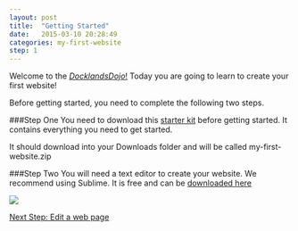 ```yaml
---
layout: post
title:  "Getting Started"
date:   2015-03-10 20:28:49
categories: my-first-website
step: 1
---
```


Welcome to the [_DocklandsDojo_!](http://docklandsdojo.github.io/docklands-dojo/about/) Today you are going to learn to create your first website!

Before getting started, you need to complete the following two steps.

###Step One
You need to download this [starter kit]({{site.baseurl}}/assets/my-first-website.zip) before getting started. It contains
everything you need to get started.

It should download into your Downloads folder and will be called my-first-website.zip

###Step Two
You will need a text editor to create your website. We recommend using Sublime. It is free and can
be [downloaded here](http://www.sublimetext.com/2)

<img src="{{site.baseurl}}/assets/sublime.png" />


<a href="{{site.baseurl}}{% post_url 2015-03-11-edit-a-web-page %}" class="btn next-step pull-right">Next Step: Edit a web page</a>